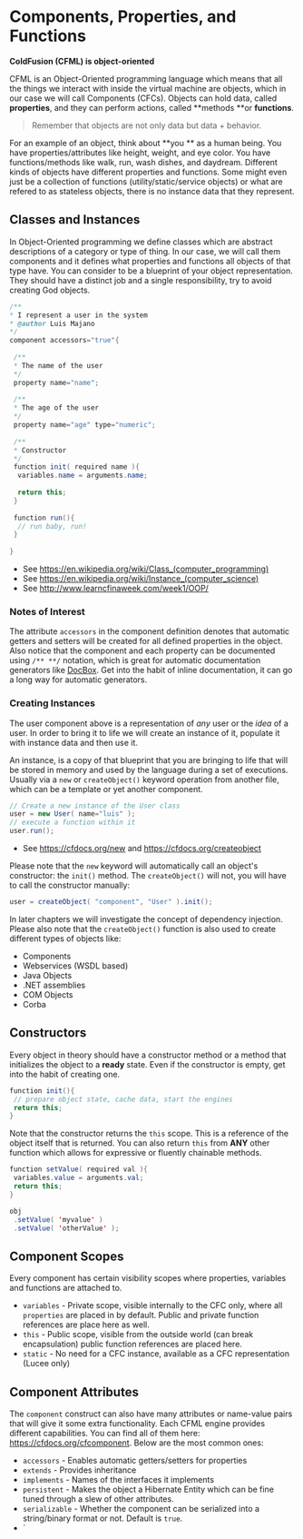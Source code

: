 # Components, Properties, and Functions

**ColdFusion (CFML) is object-oriented**

CFML is an Object-Oriented programming language which means that all the things we interact with inside the virtual machine are objects, which in our case we will call Components (CFCs). Objects can hold data, called **properties**, and they can perform actions, called **methods **or **functions**.

> Remember that objects are not only data but data + behavior.

For an example of an object, think about **you ** as a human being. You have properties/attributes like height, weight, and eye color. You have functions/methods like walk, run, wash dishes, and daydream. Different kinds of objects have different properties and functions. Some might even just be a collection of functions (utility/static/service objects) or what are refered to as stateless objects, there is no instance data that they represent.

## Classes and Instances

In Object-Oriented programming we define classes which are abstract descriptions of a category or type of thing.  In our case, we will call them components and it defines what properties and functions all objects of that type have. You can consider to be a blueprint of your object representation.  They should have a distinct job and a single responsibility, try to avoid creating God objects.

 ```java
 /**
 * I represent a user in the system
 * @author Luis Majano
 */
 component accessors="true"{
  
  /**
  * The name of the user
  */
  property name="name";
  
  /**
  * The age of the user
  */
  property name="age" type="numeric";
  
  /**
  * Constructor
  */
  function init( required name ){
   variables.name = arguments.name;
   
   return this;
  }
  
  function run(){
   // run baby, run!
  }
  
 }
 ``` 
 
* See https://en.wikipedia.org/wiki/Class_(computer_programming)
* See https://en.wikipedia.org/wiki/Instance_(computer_science)
* See http://www.learncfinaweek.com/week1/OOP/

### Notes of Interest
 
The attribute `accessors` in the component definition denotes that automatic getters and setters will be created for all defined properties in the object.  Also notice that the component and each property can be documented using `/** **/` notation, which is great for automatic documentation generators like [DocBox](https://www.forgebox.io/view/docbox).  Get into the habit of inline documentation, it can go a long way for automatic generators.

### Creating Instances

The user component above is a representation of _any_ user or the _idea_ of a user.  In order to bring it to life we will create an instance of it, populate it with instance data and then use it.

An instance, is a copy of that blueprint that you are bringing to life that will be stored in memory and used by the language during a set of executions.  Usually via a `new` or `createObject()` keyword operation from another file, which can be a template or yet another component.

```java
// Create a new instance of the User class
user = new User( name="luis" );
// execute a function within it
user.run();
```

* See https://cfdocs.org/new and https://cfdocs.org/createobject

Please note that the `new` keyword will automatically call an object's constructor: the `init()` method.  The `createObject()` will not, you will have to call the constructor manually:

```java
user = createObject( "component", "User" ).init();
```

In later chapters we will investigate the concept of dependency injection. Please also note that the `createObject()` function is also used to create different types of objects like:

* Components
* Webservices (WSDL based)
* Java Objects
* .NET assemblies
* COM Objects
* Corba

## Constructors

Every object in theory should have a constructor method or a method that initializes the object to a **ready** state.  Even if the constructor is empty, get into the habit of creating one.

```java
function init(){
 // prepare object state, cache data, start the engines
 return this;
}
```

Note that the constructor returns the `this` scope.  This is a reference of the object itself that is returned.  You can also return `this` from **ANY** other function which allows for expressive or fluently chainable methods.

```java
function setValue( required val ){
 variables.value = arguments.val;
 return this;
}

obj
 .setValue( 'myvalue' )
 .setValue( 'otherValue' );
```

## Component Scopes

Every component has certain visibility scopes where properties, variables and functions are attached to.

* `variables` - Private scope, visible internally to the CFC only, where all `properties` are placed in by default.  Public and private function references are place here as well.
* `this` - Public scope, visible from the outside world (can break encapsulation) public function references are placed here.
* `static` - No need for a CFC instance, available as a CFC representation \(Lucee only\)

## Component Attributes

The `component` construct can also have many attributes or name-value pairs that will give it some extra functionality. Each CFML engine provides different capabilities.  You can find all of them here: https://cfdocs.org/cfcomponent. Below are the most common ones:

* `accessors` - Enables automatic getters/setters for properties
* `extends` - Provides inheritance
* `implements` - Names of the interfaces it implements
* `persistent` - Makes the object a Hibernate Entity which can be fine tuned through a slew of other attributes.
* `serializable` - Whether the component can be serialized into a string/binary format or not. Default is `true`.
* `



